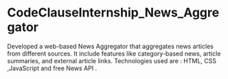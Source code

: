 # CodeClauseInternship_News_Aggregator
Developed a web-based News Aggregator that aggregates news articles from different sources. It include features like category-based news, article summaries, and external article links. Technologies used are : HTML, CSS ,JavaScript and free News API .
